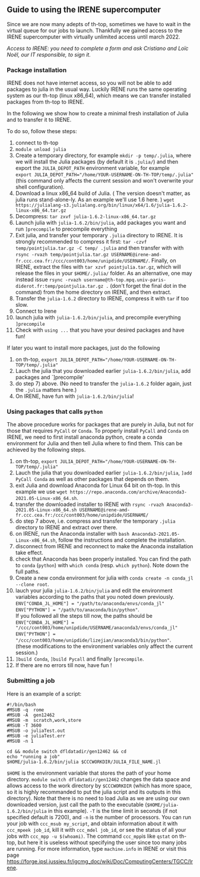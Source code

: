 ## Guide to using the IRENE supercomputer

Since we are now many adepts of th-top, sometimes we have to wait in the virtual queue for our jobs to launch. Thankfully we gained access to the IRENE supercomputer with virtually unlimited access until march 2022.

*Access to IRENE: you need to complete a form and ask Cristiano and Loïc Noël, our IT responsible, to sign it.*

### Package installation

IRENE does not have internet access, so you will not be able to add packages to julia in the usual way. Luckily IRENE runs the same operating system as our th-top (linux x86_64), which means we can transfer installed packages from th-top to IRENE.

In the following we show how to create a minimal fresh installation of Julia and to transfer it to IRENE.

To do so, follow these steps:

1) connect to th-top
2) `module unload julia`
3) Create a temporary directory, for example `mkdir -p temp/.julia`, where we will install the Julia packages (by default it is `.julia/`) and then export the `JULIA_DEPOT_PATH` environment variable, for example   
`export JULIA_DEPOT_PATH="/home/YOUR-USERNAME-ON-TH-TOP/temp/.julia"` (this command only affects the current session and won't overwrite your shell configuration).
4) Download a linux x86_64 build of Julia. ( The version doesn't matter, as julia runs stand-alone-ly. As an example we'll use 1.6 here. ) `wget https://julialang-s3.julialang.org/bin/linux/x64/1.6/julia-1.6.2-linux-x86_64.tar.gz`
5) Decompress: `tar zxvf julia-1.6.2-linux-x86_64.tar.gz`
6) Launch julia with `julia-1.6.2/bin/julia`, add packages you want and run `]precompile` to precompile everything
7) Exit julia, and transfer your temporary `.julia` directory to IRENE. It is strongly recommended to compress it first: 
`tar -czvf temp/pointjulia.tar.gz -C temp/ .julia` and then transfer with 
with `rsync -rvazh temp/pointjulia.tar.gz USERNAME@irene-amd-fr.ccc.cea.fr:/ccc/cont003/home/unipdide/USERNAME/`. Finally, on IRENE, extract the files with `tar xzvf pointjulia.tar.gz`, which will release the files in your `$HOME/.julia/` folder. As an alternative, one may instead issue `rsync -rvazh username@th-top.mpq.univ-paris-diderot.fr:temp/pointjulia.tar.gz .` (don't forget the final dot in the command) from the home directory on IRENE, and then extract. 
8) Transfer the `julia-1.6.2` directory to IRENE, compress it with `tar` if too slow.
9) Connect to Irene
10) launch julia with `julia-1.6.2/bin/julia`, and precompile everything `]precompile`
11) Check with `using ...` that you have your desired packages and have fun!

If later you want to install more packages, just do the following
1) on th-top, `export JULIA_DEPOT_PATH="/home/YOUR-USERNAME-ON-TH-TOP/temp/.julia"`
2) Lauch the julia that you downloaded earlier `julia-1.6.2/bin/julia`, add packages and `]precompile'
3) do step 7) above. (No need to transfer the `julia-1.6.2` folder again, just the `.julia` matters here.)
4) On IRENE, have fun with `julia-1.6.2/bin/julia`!

### Using packages that calls `python`
The above procedure works for packages that are purely in Julia, but not for those that requires `PyCall` or `Conda`. 
To properly install `PyCall` and `Conda` on IRENE, we need to first install anaconda python, create a conda environment for Julia and then tell Julia where to find them. This can be achieved by the following steps.
1) on th-top, `export JULIA_DEPOT_PATH="/home/YOUR-USERNAME-ON-TH-TOP/temp/.julia"`
2) Lauch the julia that you downloaded earlier `julia-1.6.2/bin/julia`, `]add PyCall Conda` as well as other packages that depends on them.
3) exit Julia and download Anaconda for Linux 64 bit on th-top. In this example we use `wget https://repo.anaconda.com/archive/Anaconda3-2021.05-Linux-x86_64.sh`.
4) transfer the downloaded installer to IRENE with `rsync -rvazh Anaconda3-2021.05-Linux-x86_64.sh USERNAME@irene-amd-fr.ccc.cea.fr:/ccc/cont003/home/unipdide/USERNAME/`
5) do step 7 above, i.e. compress and transfer the temporary `.julia` directory to IRENE and extract over there.
6) on IRENE, run the Anaconda installer with `bash Anaconda3-2021.05-Linux-x86_64.sh`, follow the instructions and complete the installation.
7) disconnect from IRENE and reconnect to make the Anaconda installation take effect.
8) check that Anaconda has been properly installed. You can find the path to `conda` (`python`) with `which conda` (resp. `which python`). Note down the full paths.
9) Create a new conda environment for julia with `conda create -n conda_jl --clone root`.
10) lauch your julia `julia-1.6.2/bin/julia` and edit the environment variables according to the paths that you noted down previously. 
 `ENV["CONDA_JL_HOME"] = "/path/to/anaconda/envs/conda_jl"`    
`ENV["PYTHON"] = "/path/to/anaconda/bin/python"`.   
If you followed all the steps till now, the paths should be   
 `ENV["CONDA_JL_HOME"] = "/ccc/cont003/home/unipdide/USERNAME/anaconda3/envs/conda_jl"`    
`ENV["PYTHON"] = "/ccc/cont003/home/unipdide/lizejian/anaconda3/bin/python"`.   
(these modifications to the environment variables only affect the current session.)
11) `]build Conda`, `]build Pycall` and finally `]precompile`.
12) If there are no errors till now, have fun !


### Submitting a job

Here is an example of a script:
```
#!/bin/bash
#MSUB -q  rome 
#MSUB -A  gen12462
#MSUB -m  scratch,work,store 
#MSUB -T 3600 
#MSUB -o juliaTest.out
#MSUB -e juliaTest.err 
#MSUB -n 1

cd && module switch dfldatadir/gen12462 && cd
echo "running a job" 
$HOME/julia-1.6.2/bin/julia $CCCWORKDIR/JULIA_FILE_NAME.jl
```

`$HOME` is the environment variable that stores the path of your home directory. `module switch dfldatadir/gen12462` changes the data space and allows access to the work directory by `$CCCWORKDIR` (which has more space, so it is highly recommanded to put the julia script and its outputs in this directory). Note that there is no need to load Julia as we are using our own downloaded version, just  call the path to the executable (`$HOME/julia-1.6.2/bin/julia` in this example). `-T` is the time limit in seconds (if not specified default is 7200), and `-n` is the number of processors. You can run your job with `ccc_msub my_script`, and obtain information about it with `ccc_mpeek job_id`, kill it with `ccc_mdel job_id`, or see the status of all your jobs with `ccc_mpp -u $(whoami)`. The command `ccc_mpp`is like `qstat` on th-top, but here it is useless without specifying the user since too many jobs are running. 
For more information, type `machine.info` in IRENE or visit this page https://forge.ipsl.jussieu.fr/igcmg_doc/wiki/Doc/ComputingCenters/TGCC/Irene.
